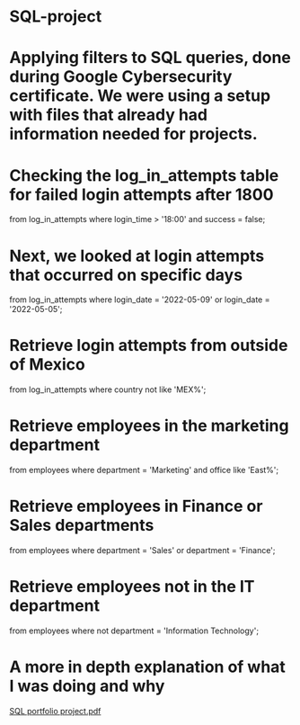 # SQL-project
# Applying filters to SQL queries, done during Google Cybersecurity certificate. We were using a setup with files that already had information needed for projects.

# Checking the log_in_attempts table for failed login attempts after 1800
from log_in_attempts 
where login_time > '18:00' and success = false;

# Next, we looked at login attempts that occurred on specific days
from log_in_attempts
where login_date = '2022-05-09' or login_date = '2022-05-05';

# Retrieve login attempts from outside of Mexico 
from log_in_attempts
where country not like 'MEX%';

# Retrieve employees in the marketing department
from employees
where department = 'Marketing' and office like 'East%';

# Retrieve employees in Finance or Sales departments
from employees
where department = 'Sales' or department = 'Finance';

# Retrieve employees not in the IT department
from employees
where not department = 'Information Technology';

# A more in depth explanation of what I was doing and why
[SQL portfolio project.pdf](https://github.com/JayceR01/SQL-project/files/14378439/SQL.portfolio.project.pdf)
